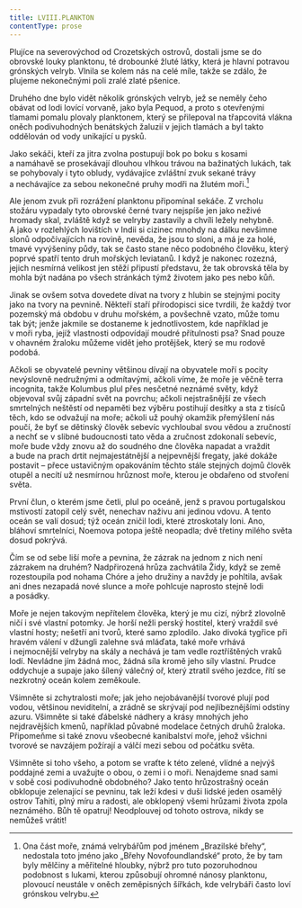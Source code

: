 ```yaml
---
title: LVIII.PLANKTON
contentType: prose
---
```


Plujíce na severovýchod od Crozetských ostrovů, dostali jsme se do obrovské louky planktonu, té drobounké žluté látky, která je hlavní potravou grónských velryb. Vlnila se kolem nás na celé míle, takže se zdálo, že plujeme nekonečnými poli zralé zlaté pšenice.

Druhého dne bylo vidět několik grónských velryb, jež se neměly čeho obávat od lodi lovící vorvaně, jako byla Pequod, a proto s otevřenými tlamami pomalu plovaly planktonem, který se přilepoval na třapcovitá vlákna oněch podivuhodných benátských žaluzií v jejich tlamách a byl takto oddělován od vody unikající u pysků.

Jako sekáči, kteří za jitra zvolna postupují bok po boku s kosami a namáhavě se prosekávají dlouhou vlhkou trávou na bažinatých lukách, tak se pohybovaly i tyto obludy, vydávajíce zvláštní zvuk sekané trávy a nechávajíce za sebou nekonečné pruhy modři na žlutém moři.[^10]

Ale jenom zvuk při rozrážení planktonu připomínal sekáče. Z vrcholu stožáru vypadaly tyto obrovské černé tvary nejspíše jen jako neživé hromady skal, zvláště když se velryby zastavily a chvíli ležely nehybně. A jako v rozlehlých lovištích v Indii si cizinec mnohdy na dálku nevšimne slonů odpočívajících na rovině, nevěda, že jsou to sloni, a má je za holé, tmavé vyvýšeniny půdy, tak se často stane něco podobného člověku, který poprvé spatří tento druh mořských leviatanů. I když je nakonec rozezná, jejich nesmírná velikost jen stěží připustí představu, že tak obrovská těla by mohla být nadána po všech stránkách týmž životem jako pes nebo kůň.

Jinak se ovšem sotva dovedete dívat na tvory z hlubin se stejnými pocity jako na tvory na pevnině. Někteří staří přírodopisci sice tvrdili, že každý tvor pozemský má obdobu v druhu mořském, a povšechně vzato, může tomu tak být; jenže jakmile se dostaneme k jednotlivostem, kde například je v moři ryba, jejíž vlastnosti odpovídají moudré přítulnosti psa? Snad pouze v ohavném žraloku můžeme vidět jeho protějšek, který se mu rodově podobá.

Ačkoli se obyvatelé pevniny většinou dívají na obyvatele moří s pocity nevýslovně nedružnými a odmítavými, ačkoli víme, že moře je věčně terra incognita, takže Kolumbus plul přes nesčetné neznámé světy, když objevoval svůj západní svět na povrchu; ačkoli nejstrašnější ze všech smrtelných neštěstí od nepaměti bez výběru postihují desítky a sta z tisíců těch, kdo se odvažují na moře; ačkoli už pouhý okamžik přemýšlení nás poučí, že byť se dětinský člověk sebevíc vychloubal svou vědou a zručností a nechť se v slibné budoucnosti tato věda a zručnost zdokonalí sebevíc, moře bude vždy znovu až do soudného dne člověka napadat a vraždit a bude na prach drtit nejmajestátnější a nejpevnější fregaty, jaké dokáže postavit – přece ustavičným opakováním těchto stále stejných dojmů člověk otupěl a necítí už nesmírnou hrůznost moře, kterou je obdařeno od stvoření světa.

První člun, o kterém jsme četli, plul po oceáně, jenž s pravou portugalskou mstivostí zatopil celý svět, nenechav naživu ani jedinou vdovu. A tento oceán se valí dosud; týž oceán zničil lodi, které ztroskotaly loni. Ano, bláhoví smrtelníci, Noemova potopa ještě neopadla; dvě třetiny milého světa dosud pokrývá.

Čím se od sebe liší moře a pevnina, že zázrak na jednom z nich není zázrakem na druhém? Nadpřirozená hrůza zachvátila Židy, když se země rozestoupila pod nohama Chóre a jeho družiny a navždy je pohltila, avšak ani dnes nezapadá nové slunce a moře pohlcuje naprosto stejně lodi a posádky.

Moře je nejen takovým nepřítelem člověka, který je mu cizí, nýbrž zlovolně ničí i své vlastní potomky. Je horší nežli perský hostitel, který vraždil své vlastní hosty; nešetří ani tvorů, které samo zplodilo. Jako divoká tygřice při hravém válení v džungli zalehne svá mláďata, také moře vrhává i nejmocnější velryby na skály a nechává je tam vedle roztříštěných vraků lodí. Nevládne jím žádná moc, žádná síla kromě jeho síly vlastní. Prudce oddychuje a supaje jako šílený válečný oř, který ztratil svého jezdce, řítí se nezkrotný oceán kolem zeměkoule.

Všimněte si zchytralosti moře; jak jeho nejobávanější tvorové plují pod vodou, většinou neviditelní, a zrádně se skrývají pod nejlíbeznějšími odstíny azuru. Všimněte si také ďábelské nádhery a krásy mnohých jeho nejdravějších kmenů, například půvabné modelace četných druhů žraloka. Připomeňme si také znovu všeobecné kanibalství moře, jehož všichni tvorové se navzájem požírají a válčí mezi sebou od počátku světa.

Všimněte si toho všeho, a potom se vraťte k této zelené, vlídné a nejvýš poddajné zemi a uvažujte o obou, o zemi i o moři. Nenajdeme snad sami v sobě cosi podivuhodně obdobného? Jako tento hrůzostrašný oceán obklopuje zelenající se pevninu, tak leží kdesi v duši lidské jeden osamělý ostrov Tahiti, plný míru a radosti, ale obklopený všemi hrůzami života zpola neznámého. Bůh tě opatruj! Neodplouvej od tohoto ostrova, nikdy se nemůžeš vrátit!

[^10]: Ona část moře, známá velrybářům pod jménem „Brazilské břehy“, nedostala toto jméno jako „Břehy Novofoundlandské“ proto, že by tam byly mělčiny a měřitelné hloubky, nýbrž pro tuto pozoruhodnou podobnost s lukami, kterou způsobují ohromné nánosy planktonu, plovoucí neustále v oněch zeměpisných šířkách, kde velrybáři často loví grónskou velrybu.
